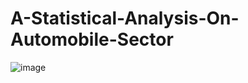 # A-Statistical-Analysis-On-Automobile-Sector
 
![image](https://github.com/user-attachments/assets/25c05248-5985-4541-9da0-2e60f1955d73)
